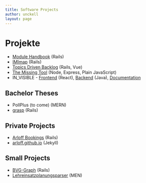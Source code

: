 ```yaml
---
title: Software Projects
author: unckell
layout: page
---
```


# Projekte
* [Module Handbook](https://github.com/bkleinen/module-handbook) (Rails)
* [IMImap](https://github.com/imimap/imimap) (Rails)
* [Topics Driven Backlog](https://github.com/glutengo/topics-driven-backlog) (Rails, Vue)
* [The Missing Tool](https://github.com/JuliaZamaitat/TheMissingTool) (Node, Express, Plain JavaScript)
* IN_VISIBLE - [Frontend](https://github.com/project-invisible/frontend) (React), [Backend](https://github.com/project-invisible/backend) (Java), [Documentation](https://github.com/project-invisible/wiki/wiki)

## Bachelor Theses
* PollPlus (to come) (MERN)
* [grasp](https://github.com/bama-projects/grasp) (Rails)

## Private Projects
* [Arloff Bookings](https://github.com/arloff/bookings) (Rails)
* [arloff.github.io](https://github.com/arloff/arloff.github.io) (Jekyll)

## Small Projects
* [BVG-Graph](https://github.com/bkleinen/bvg-graph) (Rails)
* [Lehreinsatzplanungsparser](https://github.com/bkleinen/lehreinsatzplanungsparser) (MEN)

